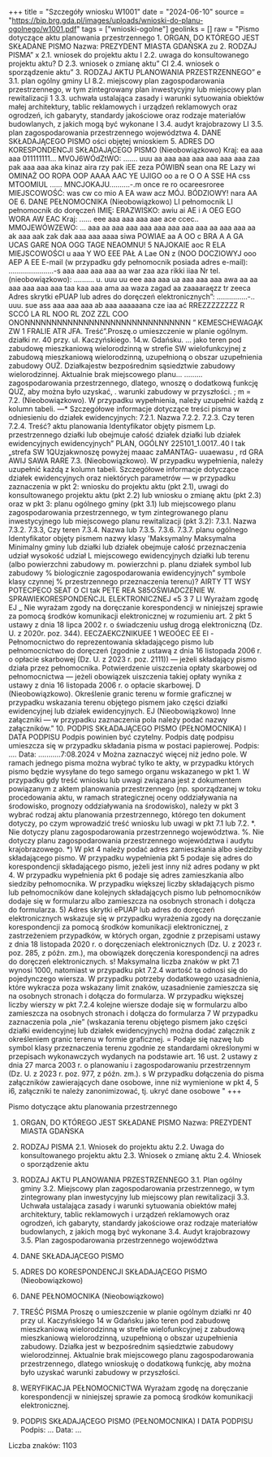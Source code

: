 +++
title = "Szczegóły wniosku W1001"
date = "2024-06-10"
source = "https://bip.brg.gda.pl/images/uploads/wnioski-do-planu-ogolnego/w1001.pdf"
tags = ["wnioski-ogolne"]
geolinks = []
raw = "Pismo dotyczące aktu planowania przestrzennego 1. ORGAN, DO KTÓREGO JEST SKŁADANE PISMO Nazwa: PREZYDENT MIASTA GDAŃSKA zu 2. RODZAJ PISMA” x 2.1. wniosek do projektu aktu I 2.2. uwaga do konsultowanego projektu aktu? D 2.3. wniosek o zmianę aktu” CI 2.4. wniosek o sporządzenie aktu” 3. RODZAJ AKTU PLANOWANIA PRZESTRZENNEGO” e 3.1. plan ogólny gminy LI 8.2. miejscowy plan zagospodarowania przestrzennego, w tym zintegrowany plan inwestycyjny lub miejscowy plan rewitalizacji 1 3.3. uchwała ustalająca zasady i warunki sytuowania obiektów małej architektury, tablic reklamowych i urządzeń reklamowych oraz ogrodzeń, ich gabaryty, standardy jakościowe oraz rodzaje materiałów budowlanych, z jakich mogą być wykonane I 3.4. audyt krajobrazowy LI 3.5. plan zagospodarowania przestrzennego województwa 4. DANE SKŁADAJĄCEGO PISMO ości objętej wnioskiem 5. ADRES DO KORESPONDENCJI SKŁADAJĄCEGO PISMO (Nieobowiązkowo) Kraj: ea aaa aaa 011111111... MVOJ6WÓdZtWO: ....... uuu aa aaa aaa aaa aaa aaa aaa zaa pak aaa aaa aka kinaz aira rzy pak iEE zeza PÓWIBŃ sean ona RE Lazy wi OMINAŻ OO ROPA OOP AAAA AAC YE UJIGO oo a re O O A SSE HA css MTOOMIUL ...... MNCJOKAJU..........-.m once re ro ocareesroree MIEJSCOWOŚĆ: was cw co mio A EA waw acz MÓJ. BÓDZIOWY! nara AA OE 6. DANE PEŁNOMOCNIKA (Nieobowiązkowo) LI pełnomocnik LI pełnomocnik do doręczeń IMIĘ: ERAZWISKO: awiu ai AE i A OEG EGO WORA AW EAC Kraj: ...... eee aaa aaa aaa aae ace ccec.. MMOJEWÓWZEWO: ... aaa aa aaa aaa aaa aaa aaa aaa aaa aa aaa aaa aa ak aaa aak zak dak aaa aaa aaaa siwa POWIAE aa A OO c BRA A A GA UCAS GARE NOA OGG TAGE NEAOMNU! 5 NAJOKAIE aoc R ELA MIEJSCOWOŚCI u aaa Y WO EEE PAŁ A Lae ON z (NOO DOCZIOWYJ ooo AEP A EE E-mail (w przypadku gdy pełnomocnik posiada adres e-mail): ......................-s aaa aaa aaa aaa aa war zaa aza rikki iiaa Nr tel. (nieobowiązkowo): .......... u. uuu uu eee aaa aaa ua aaa aaa aaa awa aa aa aaa aaa aaa aaa taa kaa aaa ama aa waza zagad aa zaaaaraęzz tr zeeca Adres skrytki ePUAP lub adres do doręczeń elektronicznych”: ...............-.. uuu. sue ass aaa aaa aaa ab aaa aaaaaana cze iaa ać RREZZZZZZZZ R SCCÓ LA RL NOO RL ZOZ ZZL COO ONONNNNNNNNNNNNNNNNNNNNNNNNNNNNNNN ” KEMESCHEWAGĄK ZW 1 FRALIE ATR JFA. Treść”.Proszę.o umieszczenie w planie ogólnym. działki nr. 40 przy. ul. Kaczyńskiego. 14.w. Gdańsku. ... jako teren pod zabudowę mieszkaniową wielorodzinną w strefie SW wielofunkcyjnej z zabudową mieszkaniową wielorodzinną, uzupełnioną o obszar uzupełnienia zabudowy OUŻ. Działkajestw  bezpośrednim sąsiedztwie zabudowy wielorodzinnej. Aktualnie brak miejscowego planu... ......... zagospodarowania przestrzennego, dlatego, wnoszę o dodatkową funkcję QUZ, aby można było uzyskać, . warunki zabudowy w przyszłości. ; m = 7.2. (Nieobowiązkowo). W przypadku wypełnienia, należy uzupełnić każdą z kolumn tabeli. —* Szczegółowe informacje dotyczące treści pisma w odniesieniu do działek ewidencyjnych: 7.2.1. Nazwa 7.2.2. 7.2.3. Czy teren 7.2.4. Treść? aktu planowania Identyfikator objęty pismem Lp.  przestrzennego działki lub obejmuje całość działek działki lub działek ewidencyjnych ewidencyjnych”     PLAN, OGÓLNY  225101_1.0017..40 l tak „strefa SW 1QUzjakwnoszę powyżej maaac zaMANTAG-  uuaewasu , rd GRA AWIJ SAWA RARE 7.3. (Nieobowiązkowo). W przypadku wypełnienia, należy uzupełnić każdą z kolumn tabeli. Szczegółowe informacje dotyczące działek ewidencyjnych oraz niektórych parametrów — w przypadku zaznaczenia w pkt 2: wniosku do projektu aktu (pkt 2.1), uwagi do konsultowanego projektu aktu (pkt 2.2) lub wniosku o zmianę aktu (pkt 2.3) oraz w pkt 3: planu ogólnego gminy (pkt 3.1) lub miejscowego planu zagospodarowania przestrzennego, w tym zintegrowanego planu inwestycyjnego lub miejscowego planu rewitalizacji (pkt 3.2): 7.3.1. Nazwa 7.3.2. 7.3.3, Czy teren  7.3.4. Nazwa lub 7.3.5. 7.3.6. 7.3.7. planu ogólnego Identyfikator objęty pismem nazwy klasy 'Maksymalny Maksymalna  Minimalny gminy lub działki lub działek  obejmuje całość  przeznaczenia udział wysokość udział L miejscowego ewidencyjnych działki lub terenu (albo powierzchni  zabudowy m.  powierzchni p. planu działek symbol lub zabudowy % biologicznie zagospodarowania  ewidencyjnych”  symbole klasy czynnej % przestrzennego przeznaczenia terenu)? AIRTY TT WSY  POTECPECO SEAT O CI tak PETE REA S85OŚWIADCZENIE W. SPRAWIEKORESPONDEŃCJL ELEKTRONICZNEJ «5 3 7 LI Wyrażam zgodę EJ _ Nie wyrażam zgody na doręczanie korespondencji w niniejszej sprawie za pomocą środków komunikacji elektronicznej w rozumieniu art. 2 pkt 5 ustawy z dnia 18 lipca 2002 r. o świadczeniu usług drogą elektroniczną (Dz. U. z 2020r. poz. 344). EECZAEKCZNIKUEE 1 WEOÓEC EE El - Pełnomocnictwo do reprezentowania składającego pismo lub pełnomocnictwo do doręczeń (zgodnie z ustawą z dnia 16 listopada 2006 r. o opłacie skarbowej (Dz. U. z 2023 r. poz. 2111)) — jeżeli składający pismo działa przez pełnomocnika.  Potwierdzenie uiszczenia opłaty skarbowej od pełnomocnictwa — jeżeli obowiązek uiszczenia takiej opłaty wynika z ustawy z dnia 16 listopada 2006 r. o opłacie skarbowej. D (Nieobowiązkowo). Określenie granic terenu w formie graficznej w przypadku wskazania terenu objętego pismem jako części działki ewidencyjnej lub działek ewidencyjnych. EJ  (Nieobowiązkowo) Inne załączniki — w przypadku zaznaczenia pola należy podać nazwy załączników.” 10. PODPIS SKŁADAJĄCEGO PISMO (PEŁNOMOCNIKA) I DATA PODPISU Podpis powinien być czytelny. Podpis  datę podpisu umieszcza się w przypadku składania pisma w postaci papierowej.  Podpis: .... Data: ...........7:08.2024 v Można zaznaczyć więcej niż jedno pole. W ramach jednego pisma można wybrać tylko te akty, w przypadku których pismo będzie  wysyłane do tego samego organu wskazanego w pkt 1. W przypadku gdy treść wniosku lub uwagi związana jest z dokumentem powiązanym z aktem planowania przestrzennego (np. sporządzanej w toku procedowania aktu, w ramach strategicznej oceny oddziaływania na środowisko, prognozy oddziaływania na środowisko), należy w pkt 3 wybrać rodzaj aktu planowania przestrzennego, którego ten dokument dotyczy, po czym wprowadzić treść wniosku lub uwagi w pkt 7.1 lub 7.2. *. Nie dotyczy planu zagospodarowania przestrzennego województwa. %. Nie dotyczy planu zagospodarowania przestrzennego województwa i audytu krajobrazowego.  *) W pkt 4 należy podać adres zamieszkania albo siedziby składającego pismo. W przypadku wypełnienia pkt 5 podaje się adres do korespondencji składającego pismo, jeżeli jest inny niż adres podany w pkt 4. W przypadku wypełnienia pkt 6 podaje się adres zamieszkania albo siedziby pełnomocnika. W przypadku większej liczby składających pismo lub pełnomocników dane kolejnych składających pismo lub pełnomocników dodaje się w formularzu albo zamieszcza na osobnych stronach i dołącza do formularza. 5) Adres skrytki ePUAP lub adres do doręczeń elektronicznych wskazuje się w przypadku wyrażenia zgody na doręczanie korespondencji za pomocą środków komunikacji elektronicznej, z zastrzeżeniem przypadków, w których organ, zgodnie z przepisami ustawy z dnia 18 listopada 2020 r. o doręczeniach elektronicznych (Dz. U. z 2023 r. poz. 285, z późn. zm.), ma obowiązek doręczenia korespondencji na adres do doręczeń elektronicznych.  s! Maksymalna liczba znaków w pkt 7.1 wynosi 1000, natomiast w przypadku pkt 7.2.4 wartość ta odnosi się do pojedynczego wiersza. W przypadku potrzeby dodatkowego uzasadnienia, które wykracza poza wskazany limit znaków, uzasadnienie zamieszcza się na osobnych stronach i dołącza do formularza. W przypadku większej liczby wierszy w pkt 7.2.4 kolejne wiersze dodaje się w formularzu albo zamieszcza na osobnych stronach i dołącza do formularza 7 W przypadku zaznaczenia pola „nie” (wskazania terenu objętego pismem jako części działki ewidencyjnej lub działek ewidencyjnych) można dodać załącznik z określeniem granic terenu w formie graficznej. = Podaje się nazwę lub symbol klasy przeznaczenia terenu zgodnie ze standardami określonymi w przepisach wykonawczych wydanych na podstawie art. 16 ust. 2 ustawy z dnia 27 marca 2003 r. o planowaniu i zagospodarowaniu przestrzennym (Dz. U. z 2023 r. poz. 977, z późn. zm.). s W przypadku dołączenia do pisma załączników zawierających dane osobowe, inne niż wymienione w pkt 4, 5 i6, załączniki te należy zanonimizować, tj. ukryć dane osobowe "
+++

Pismo dotyczące aktu planowania przestrzennego

1. ORGAN, DO KTÓREGO JEST SKŁADANE PISMO
Nazwa: PREZYDENT MIASTA GDAŃSKA

2. RODZAJ PISMA
2.1. Wniosek do projektu aktu
2.2. Uwaga do konsultowanego projektu aktu
2.3. Wniosek o zmianę aktu
2.4. Wniosek o sporządzenie aktu

3. RODZAJ AKTU PLANOWANIA PRZESTRZENNEGO
3.1. Plan ogólny gminy
3.2. Miejscowy plan zagospodarowania przestrzennego, w tym zintegrowany plan inwestycyjny lub miejscowy plan rewitalizacji
3.3. Uchwała ustalająca zasady i warunki sytuowania obiektów małej architektury, tablic reklamowych i urządzeń reklamowych oraz ogrodzeń, ich gabaryty, standardy jakościowe oraz rodzaje materiałów budowlanych, z jakich mogą być wykonane
3.4. Audyt krajobrazowy
3.5. Plan zagospodarowania przestrzennego województwa

4. DANE SKŁADAJĄCEGO PISMO

5. ADRES DO KORESPONDENCJI SKŁADAJĄCEGO PISMO
(Nieobowiązkowo)

6. DANE PEŁNOMOCNIKA
(Nieobowiązkowo)

7. TREŚĆ PISMA
Proszę o umieszczenie w planie ogólnym działki nr 40 przy ul. Kaczyńskiego 14 w Gdańsku jako teren pod zabudowę mieszkaniową wielorodzinną w strefie wielofunkcyjnej z zabudową mieszkaniową wielorodzinną, uzupełnioną o obszar uzupełnienia zabudowy. Działka jest w bezpośrednim sąsiedztwie zabudowy wielorodzinnej. Aktualnie brak miejscowego planu zagospodarowania przestrzennego, dlatego wnioskuję o dodatkową funkcję, aby można było uzyskać warunki zabudowy w przyszłości.

8. WERYFIKACJA PEŁNOMOCNICTWA
Wyrażam zgodę na doręczanie korespondencji w niniejszej sprawie za pomocą środków komunikacji elektronicznej.

9. PODPIS SKŁADAJĄCEGO PISMO (PEŁNOMOCNIKA) I DATA PODPISU
Podpis: ...
Data: ...

Liczba znaków: 1103


